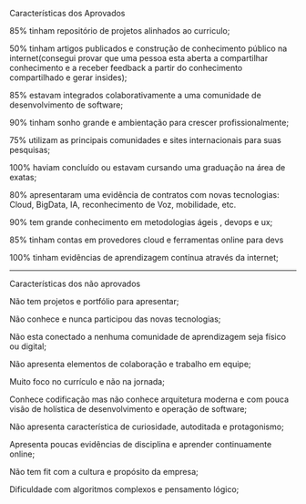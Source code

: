 Características dos Aprovados

85% tinham repositório de projetos alinhados ao curriculo;

50% tinham artigos publicados e construção de conhecimento público na internet(consegui provar que uma pessoa esta aberta a compartilhar conhecimento e a receber feedback a partir do conhecimento compartilhado e gerar insides);

85% estavam integrados colaborativamente a uma comunidade de desenvolvimento de software;

90% tinham sonho grande e ambientação para crescer profissionalmente;

75% utilizam as principais  comunidades e sites internacionais para suas pesquisas;

100% haviam concluído ou estavam cursando uma graduação na área de exatas;

80% apresentaram uma evidência de contratos com novas tecnologias: Cloud, BigData, IA, reconhecimento de Voz, mobilidade, etc.

90% tem grande conhecimento em metodologias ágeis , devops e ux;

85% tinham contas em provedores cloud e ferramentas online para devs

100% tinham evidências de aprendizagem contínua através da internet;

-----------------------------------------------------------------------------------------------------------

Características dos não aprovados

Não tem projetos e portfólio para apresentar;

Não conhece e nunca participou das novas tecnologias;

Não esta conectado a nenhuma comunidade de aprendizagem seja físico ou digital;

Não apresenta elementos de colaboração e trabalho em equipe;

Muito foco no currículo e não na jornada;

Conhece codificação  mas não conhece arquitetura moderna e com pouca visão de holística de desenvolvimento e operação de software;

Não apresenta característica de curiosidade, autoditada e protagonismo;

Apresenta poucas evidências de disciplina e aprender continuamente online;

Não tem fit com a cultura e propósito da empresa;

Dificuldade com algoritmos complexos e pensamento lógico;